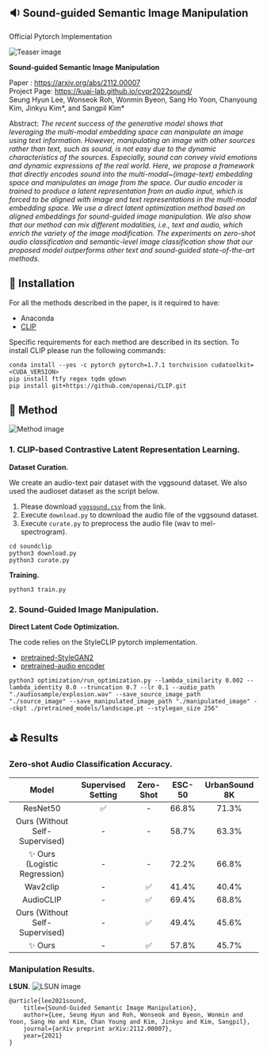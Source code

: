 ##  :sound: Sound-guided Semantic Image Manipulation
Official Pytorch Implementation

![Teaser image](https://kr.object.ncloudstorage.com/cvpr2022/overview.png)


**Sound-guided Semantic Image Manipulation**<br>

Paper : https://arxiv.org/abs/2112.00007 <br>
Project Page: https://kuai-lab.github.io/cvpr2022sound/ <br>
Seung Hyun Lee, Wonseok Roh, Wonmin Byeon, Sang Ho Yoon, Chanyoung Kim, Jinkyu Kim*, and Sangpil Kim* <br>

Abstract: *The recent success of the generative model shows that leveraging the multi-modal embedding space can manipulate an image using text information. However, manipulating an image with other sources rather than text, such as sound, is not easy due to the dynamic characteristics of the sources. Especially, sound can convey vivid emotions and dynamic expressions of the real world. Here, we propose a framework that directly encodes sound into the multi-modal~(image-text) embedding space and manipulates an image from the space. Our audio encoder is trained to produce a latent representation from an audio input, which is forced to be aligned with image and text representations in the multi-modal embedding space. We use a direct latent optimization method based on aligned embeddings for sound-guided image manipulation. We also show that our method can mix different modalities, i.e., text and audio, which enrich the variety of the image modification. The experiments on zero-shot audio classification and semantic-level image classification show that our proposed model outperforms other text and sound-guided state-of-the-art methods.*

## :floppy_disk: Installation
For all the methods described in the paper, is it required to have:
- Anaconda
- [CLIP](https://github.com/openai/CLIP)

Specific requirements for each method are described in its section. 
To install CLIP please run the following commands:
  ```shell script
conda install --yes -c pytorch pytorch=1.7.1 torchvision cudatoolkit=<CUDA_VERSION>
pip install ftfy regex tqdm gdown
pip install git+https://github.com/openai/CLIP.git
```

## :hammer: Method
![Method image](https://kr.object.ncloudstorage.com/cvpr2022/main_figure.png)

### 1. CLIP-based Contrastive Latent Representation Learning.
**Dataset Curation.**

We create an audio-text pair dataset with the vggsound dataset. We also used the audioset dataset as the script below.

1. Please download [`vggsound.csv`](https://www.robots.ox.ac.uk/~vgg/data/vggsound/) from the link.
2. Execute `download.py` to download the audio file of the vggsound dataset.
2. Execute `curate.py` to preprocess the audio file (wav to mel-spectrogram).
```
cd soundclip
python3 download.py
python3 curate.py
```
**Training.**
```
python3 train.py
```

### 2. Sound-Guided Image Manipulation.
**Direct Latent Code Optimization.**

The code relies on the StyleCLIP pytorch implementation. 

- [pretrained-StyleGAN2](https://kr.object.ncloudstorage.com/cvpr2022/landscape.pt)
- [pretrained-audio encoder](https://kr.object.ncloudstorage.com/cvpr2022/resnet18_57.pth)

```
python3 optimization/run_optimization.py --lambda_similarity 0.002 --lambda_identity 0.0 --truncation 0.7 --lr 0.1 --audio_path "./audiosample/explosion.wav" --save_source_image_path "./source_image" --save_manipulated_image_path "./manipulated_image" --ckpt ./pretrained_models/landscape.pt --stylegan_size 256"
```
## :golf: Results

### Zero-shot Audio Classification Accuracy.
|Model| Supervised Setting  | Zero-Shot  |  ESC-50 |  UrbanSound 8K |
|:-:|:-:|:-:|:-:|:-:|
| ResNet50  |  :white_check_mark: |  - | 66.8%  | 71.3%  |
|  Ours (Without Self-Supervised) | -  | -  | 58.7%  | 63.3%  |
|  :sparkles: Ours (Logistic Regression) |  - |  - |  72.2% |  66.8% |
|  Wav2clip |  - |  :white_check_mark: |  41.4% | 40.4%  |
| AudioCLIP  | - | :white_check_mark:  | 69.4%  | 68.8%  |
| Ours (Without Self-Supervised)  |  - |  :white_check_mark: |  49.4% | 45.6%  |
| :sparkles: Ours  |  - |  :white_check_mark: | 57.8%  | 45.7%  |



### Manipulation Results.

**LSUN.**
![LSUN image](https://kr.object.ncloudstorage.com/cvpr2022/figure4_submission.png)

```
@article{lee2021sound,
    title={Sound-Guided Semantic Image Manipulation},
    author={Lee, Seung Hyun and Roh, Wonseok and Byeon, Wonmin and Yoon, Sang Ho and Kim, Chan Young and Kim, Jinkyu and Kim, Sangpil},
    journal={arXiv preprint arXiv:2112.00007},
    year={2021}
}
```